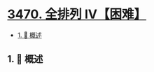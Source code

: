 # [3470. 全排列 IV【困难】](https://github.com/Tdahuyou/TNotes.leetcode/tree/main/notes/3470.%20%E5%85%A8%E6%8E%92%E5%88%97%20IV%E3%80%90%E5%9B%B0%E9%9A%BE%E3%80%91)

<!-- region:toc -->

- [1. 📝 概述](#1--概述)

<!-- endregion:toc -->

## 1. 📝 概述
